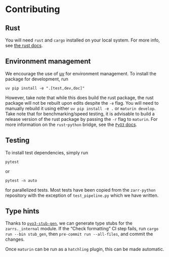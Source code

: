 # Contributing

## Rust

You will need `rust` and `cargo` installed on your local system.  For more info, see [the rust docs](https://doc.rust-lang.org/cargo/getting-started/installation.html).

## Environment management

We encourage the use of [uv](https://docs.astral.sh/uv/) for environment management.  To install the package for development, run

```shell
uv pip install -e ".[test,dev,doc]"
```

However, take note that while this does build the rust package, the rust package will not be rebuilt upon edits despite the `-e` flag.  You will need to manually rebuild it using either `uv pip install -e .` or `maturin develop`.  Take note that for benchmarking/speed testing, it is advisable to build a release version of the rust package by passing the `-r` flag to `maturin`.  For more information on the `rust`-`python` bridge, see the [`PyO3` docs](https://pyo3.rs/v0.22.6/).

## Testing

To install test dependencies, simply run

```shell
pytest
```

or

```shell
pytest -n auto
```

for parallelized tests.  Most tests have been copied from the `zarr-python` repository with the exception of `test_pipeline.py` which we have written.

## Type hints

Thanks to [`pyo3-stub-gen`][], we can generate type stubs for the `zarrs._internal` module.
If the “Check formatting” CI step fails, run `cargo run --bin stub_gen`, then `pre-commit run --all-files`, and commit the changes.

Once `maturin` can be run as a `hatchling` plugin, this can be made automatic.

[`pyo3-stub-gen`]: https://github.com/Jij-Inc/pyo3-stub-gen
